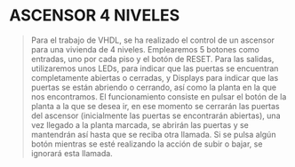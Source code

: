 # ASCENSOR 4 NIVELES 
> Para el trabajo de VHDL, se ha realizado el control de un ascensor para una vivienda de 4 niveles. Emplearemos 5 botones como entradas, uno por cada piso y el botón de RESET. Para las salidas, utilizaremos unos LEDs, para indicar que las puertas se encuentran completamente abiertas o cerradas, y Displays para indicar que las puertas se están abriendo o cerrando, así como la planta en la que nos encontramos. 
> El funcionamiento consiste en pulsar el botón de la planta a la que se desea ir, en ese momento se cerrarán las puertas del ascensor (inicialmente las puertas se encontrarán abiertas), una vez llegado a la planta marcada, se abrirán las puertas y se mantendrán así hasta que se reciba otra llamada. Si se pulsa algún botón mientras se esté realizando la acción de subir o bajar, se ignorará esta llamada.
